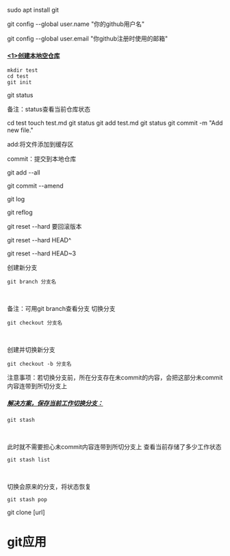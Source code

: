 sudo apt install git

git config --global user.name "你的github用户名"

git config --global user.email "你github注册时使用的邮箱"

#### [<1>创建本地空仓库](https://github.com/liyixin135/teach/blob/main/git.md#1创建本地空仓库)

```
mkdir test
cd test
git init
```

git status

备注：status查看当前仓库状态

cd test
touch test.md
git status
git add test.md
git status
git commit -m "Add new file."

add:将文件添加到缓存区

commit：提交到本地仓库

git add --all

git commit --amend

git log

git reflog

git reset --hard 要回滚版本

git reset --hard HEAD^

git reset --hard HEAD~3

创建新分支

```
git branch 分支名
```

​    

备注：可用git branch查看分支
 切换分支

```
git checkout 分支名
```

​    

创建并切换新分支

```
git checkout -b 分支名
```

注意事项：若切换分支前，所在分支存在未commit的内容，会把这部分未commit内容连带到所切分支上

##### [解决方案，保存当前工作切换分支：](https://github.com/liyixin135/teach/blob/main/git.md#解决方案保存当前工作切换分支)

```
git stash
```

​    

此时就不需要担心未commit内容连带到所切分支上 查看当前存储了多少工作状态

```
git stash list
```

​    

切换会原来的分支，将状态恢复

```
git stash pop
```

git clone [url]













# git应用

